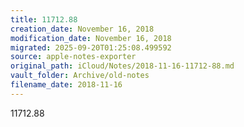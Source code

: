 ```yaml
---
title: 11712.88
creation_date: November 16, 2018
modification_date: November 16, 2018
migrated: 2025-09-20T01:25:08.499592
source: apple-notes-exporter
original_path: iCloud/Notes/2018-11-16-11712-88.md
vault_folder: Archive/old-notes
filename_date: 2018-11-16
---
```



11712.88
